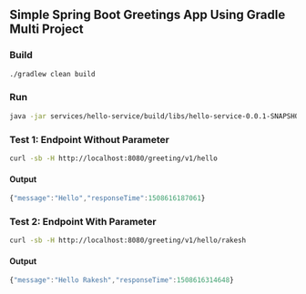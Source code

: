 ## Simple Spring Boot Greetings App Using Gradle Multi Project

### Build
```sh
./gradlew clean build
```
### Run
```sh
java -jar services/hello-service/build/libs/hello-service-0.0.1-SNAPSHOT.jar
```
### Test 1: Endpoint Without Parameter
```sh
curl -sb -H http://localhost:8080/greeting/v1/hello 
```
#### Output
```javascript
{"message":"Hello","responseTime":1508616187061}
```
### Test 2: Endpoint With Parameter
```sh
curl -sb -H http://localhost:8080/greeting/v1/hello/rakesh 
```
#### Output
```javascript
{"message":"Hello Rakesh","responseTime":1508616314648}
```
